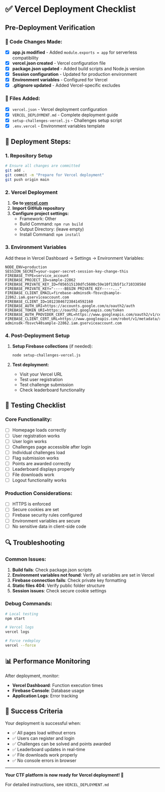 # ✅ Vercel Deployment Checklist

## Pre-Deployment Verification

### 🔧 Code Changes Made:
- [x] **app.js modified** - Added `module.exports = app` for serverless compatibility
- [x] **vercel.json created** - Vercel configuration file
- [x] **package.json updated** - Added build scripts and Node.js version
- [x] **Session configuration** - Updated for production environment
- [x] **Environment variables** - Configured for Vercel
- [x] **.gitignore updated** - Added Vercel-specific excludes

### 📁 Files Added:
- [x] `vercel.json` - Vercel deployment configuration
- [x] `VERCEL_DEPLOYMENT.md` - Complete deployment guide
- [x] `setup-challenges-vercel.js` - Challenges setup script
- [x] `.env.vercel` - Environment variables template

## 🚀 Deployment Steps:

### 1. Repository Setup
```bash
# Ensure all changes are committed
git add .
git commit -m "Prepare for Vercel deployment"
git push origin main
```

### 2. Vercel Deployment
1. **Go to [vercel.com](https://vercel.com)**
2. **Import GitHub repository**
3. **Configure project settings:**
   - Framework: Other
   - Build Command: `npm run build`
   - Output Directory: (leave empty)
   - Install Command: `npm install`

### 3. Environment Variables
Add these in Vercel Dashboard → Settings → Environment Variables:

```
NODE_ENV=production
SESSION_SECRET=your-super-secret-session-key-change-this
FIREBASE_TYPE=service_account
FIREBASE_PROJECT_ID=sample-22862
FIREBASE_PRIVATE_KEY_ID=f056515130dfc5600c59e10f13b5f1c71033858d
FIREBASE_PRIVATE_KEY="-----BEGIN PRIVATE KEY-----..."
FIREBASE_CLIENT_EMAIL=firebase-adminsdk-fbsvc@sample-22862.iam.gserviceaccount.com
FIREBASE_CLIENT_ID=101238467238414592160
FIREBASE_AUTH_URI=https://accounts.google.com/o/oauth2/auth
FIREBASE_TOKEN_URI=https://oauth2.googleapis.com/token
FIREBASE_AUTH_PROVIDER_CERT_URL=https://www.googleapis.com/oauth2/v1/certs
FIREBASE_CLIENT_CERT_URL=https://www.googleapis.com/robot/v1/metadata/x509/firebase-adminsdk-fbsvc%40sample-22862.iam.gserviceaccount.com
```

### 4. Post-Deployment Setup
1. **Setup Firebase collections** (if needed):
   ```bash
   node setup-challenges-vercel.js
   ```

2. **Test deployment:**
   - Visit your Vercel URL
   - Test user registration
   - Test challenge submission
   - Check leaderboard functionality

## 🎯 Testing Checklist

### Core Functionality:
- [ ] Homepage loads correctly
- [ ] User registration works
- [ ] User login works
- [ ] Challenges page accessible after login
- [ ] Individual challenges load
- [ ] Flag submission works
- [ ] Points are awarded correctly
- [ ] Leaderboard displays properly
- [ ] File downloads work
- [ ] Logout functionality works

### Production Considerations:
- [ ] HTTPS is enforced
- [ ] Secure cookies are set
- [ ] Firebase security rules configured
- [ ] Environment variables are secure
- [ ] No sensitive data in client-side code

## 🔍 Troubleshooting

### Common Issues:
1. **Build fails**: Check package.json scripts
2. **Environment variables not found**: Verify all variables are set in Vercel
3. **Firebase connection fails**: Check private key formatting
4. **Static files 404**: Verify public folder structure
5. **Session issues**: Check secure cookie settings

### Debug Commands:
```bash
# Local testing
npm start

# Vercel logs
vercel logs

# Force redeploy
vercel --force
```

## 📊 Performance Monitoring

After deployment, monitor:
- **Vercel Dashboard**: Function execution times
- **Firebase Console**: Database usage
- **Application Logs**: Error tracking

## 🎉 Success Criteria

Your deployment is successful when:
- ✅ All pages load without errors
- ✅ Users can register and login
- ✅ Challenges can be solved and points awarded
- ✅ Leaderboard updates in real-time
- ✅ File downloads work properly
- ✅ No console errors in browser

---

**Your CTF platform is now ready for Vercel deployment! 🚀**

For detailed instructions, see `VERCEL_DEPLOYMENT.md`
